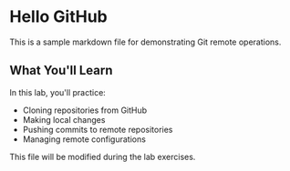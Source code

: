 # Hello GitHub

This is a sample markdown file for demonstrating Git remote operations.

## What You'll Learn

In this lab, you'll practice:
- Cloning repositories from GitHub
- Making local changes
- Pushing commits to remote repositories
- Managing remote configurations

This file will be modified during the lab exercises. 